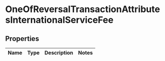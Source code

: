 # OneOfReversalTransactionAttributesInternationalServiceFee

## Properties
Name | Type | Description | Notes
------------ | ------------- | ------------- | -------------
